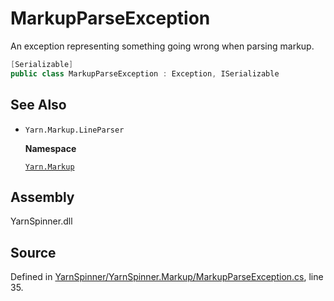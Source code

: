 # MarkupParseException

An exception representing something going wrong when parsing markup.

```csharp
[Serializable]
public class MarkupParseException : Exception, ISerializable
```

## See Also

* `Yarn.Markup.LineParser`

  **Namespace**

  [`Yarn.Markup`](./)

## Assembly

YarnSpinner.dll

## Source

Defined in [YarnSpinner/YarnSpinner.Markup/MarkupParseException.cs](https://github.com/YarnSpinnerTool/YarnSpinner//blob/develop/YarnSpinner/YarnSpinner.Markup/MarkupParseException.cs#L35), line 35.

